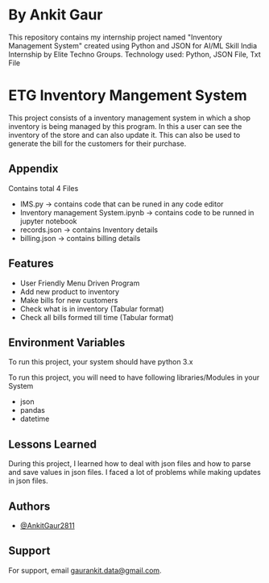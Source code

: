# By Ankit Gaur
This repository contains my internship project named "Inventory Management System" created using Python and JSON for AI/ML Skill India Internship by Elite Techno Groups. Technology used: Python, JSON File, Txt File

# ETG Inventory Mangement System

This project consists of a inventory management system in which a shop inventory is being managed by this program. In this a user can see the inventory of the store and can also update it. This can also be used to generate the bill for the customers for their purchase. 


## Appendix

Contains total 4 Files 
- IMS.py -> contains code that can be runed in any code editor 
- Inventory management System.ipynb -> contains code to be runned in jupyter notebook
- records.json -> contains Inventory details
- billing.json -> contains billing details

  
## Features

- User Friendly Menu Driven Program
- Add new product to inventory
- Make bills for new customers
- Check what is in inventory (Tabular format)
- Check all bills formed till time (Tabular format)


  
## Environment Variables

To run this project, your system should have python 3.x

To run this project, you will need to have following libraries/Modules in your System

- json
- pandas
- datetime

  
## Lessons Learned

During this project, I learned how to deal with json files and how to parse and save values in json files. I faced a lot of problems while making updates in json files.

  
## Authors

- [@AnkitGaur2811](https://github.com/AnkitGaur2811)

  
## Support

For support, email gaurankit.data@gmail.com.

